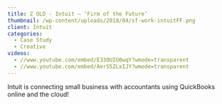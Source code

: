 ```yaml
---
title: Z OLD - Intuit – ‘Firm of the Future’
thumbnail: /wp-content/uploads/2018/04/sf-work-intuitFF.png
client: Intuit
categories:
  - Case Study
  - Creative
videos:
  - //www.youtube.com/embed/E33OUIU0wqY?wmode=transparent
  - //www.youtube.com/embed/AerS5ZLxIJY?wmode=transparent
---
```

<p>
 Intuit is connecting small business with
                              accountants using QuickBooks online and the cloud!
</p>

